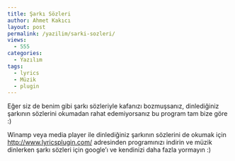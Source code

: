```yaml
---
title: Şarkı Sözleri
author: Ahmet Kakıcı
layout: post
permalink: /yazilim/sarki-sozleri/
views:
  - 555
categories:
  - Yazılım
tags:
  - lyrics
  - Müzik
  - plugin
---
```

Eğer siz de benim gibi şarkı sözleriyle kafanızı bozmuşsanız, dinlediğiniz şarkının sözlerini okumadan rahat edemiyorsanız bu program tam bize göre :)

Winamp veya media player ile dinlediğiniz şarkının sözlerini de okumak için <a href="http://www.lyricsplugin.com/" target="_blank">http://www.lyricsplugin.com/</a> adresinden programınızı indirin ve müzik dinlerken şarkı sözleri için google&#8217;ı ve kendinizi daha fazla yormayın :)